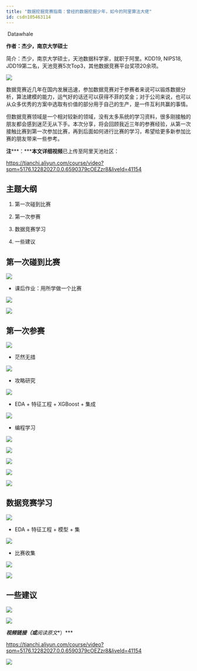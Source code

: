 ```yaml
---
title: "数据挖掘竞赛指南：曾经的数据挖掘少年，如今的阿里算法大佬"
id: csdn105463114
---
```


 Datawhale 

**作者：杰少，南京大学硕士**

简介：杰少，南京大学硕士，天池数据科学家，就职于阿里。KDD19, NIPS18, JDD19第二名，天池竞赛5次Top3，其他数据竞赛平台奖项20余项。

![](../img/4d00b6ae3ba67db5eda3f90be716eb74.png)

数据竞赛近几年在国内发展迅速，参加数据竞赛对于参赛者来说可以锻炼数据分析，算法建模的能力，运气好的话还可以获得不菲的奖金；对于公司来说，也可以从众多优秀的方案中选取有价值的部分用于自己的生产，是一件互利共赢的事情。

但数据竞赛领域是一个相对较新的领域，没有太多系统的学习资料，很多刚接触的朋友都会感到迷茫无从下手。本次分享，将会回顾我近三年的参赛经验，从第一次接触比赛到第一次参加比赛，再到后面如何进行比赛的学习，希望给更多新参加比赛的朋友带来一些参考。

**注*****：*****本文详细视频**已上传至阿里天池社区：

https://tianchi.aliyun.com/course/video?spm=5176.12282027.0.0.6590379cOEZzr8&liveId=41154

## 主题大纲

1.  第一次碰到比赛

2.  第一次参赛

3.  数据竞赛学习

4.  一些建议

## 第一次碰到比赛

![](../img/bc6d370ce07b9d793353f3fbd4d6ab71.png)

*   课后作业：用所学做一个比赛

![](../img/85a5f15bcca498280bdfce19d2fd0ed7.png)

![](../img/4aabd4f7cf91c5cb40893c98d24236b3.png)

## 第一次参赛

![](../img/9c3541708cf0d586894a7fab3c04e266.png)

*   茫然无措

![](../img/a31e0115223256ad24835676b534dd7f.png)

*   攻略研究

![](../img/4fa6941aed83cfb85285250f12e3627f.png)

*   EDA + 特征工程 + XGBoost + 集成

![](../img/fe0b59d9556630a153f611872ff5b1ca.png)

*   编程学习

![](../img/e5a4aa07845deda00e598ea29457fed5.png)

![](../img/78f42193949f58b8cda80a4925bc7f95.png)

![](../img/6fb7e194120046ee6de93754c4e00017.png)

![](../img/47c1eb4be165912677e3e7effbfb7f1d.png)

![](../img/f7e4b52f592ae36eafeb1424a55d17f9.png)

## 数据竞赛学习

![](../img/cd231524e1e6d550f84781043a5fecae.png)

*   EDA + 特征工程 + 模型 + 集

![](../img/f2b4ad6be249a5cdaf40e2955fcac29a.png)

*   比赛收集

![](../img/45fd8f15214e569880bcc14a59df3177.png)

![](../img/5dbbd3e8d2269b1e09290b433d8b8ca6.png)

## 一些建议

![](../img/6e2b7b2d2c0a41f42e24cf9f8c01aecb.png)

![](../img/6bbc29d04442d6926152cf0083522556.png)

***视频链接（或**阅读原文**）***

https://tianchi.aliyun.com/course/video?spm=5176.12282027.0.0.6590379cOEZzr8&liveId=41154

![](../img/ac1260bd6d55ebcd4401293b8b1ef5ff.png)